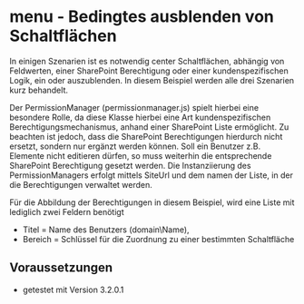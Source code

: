 # menu - Bedingtes ausblenden von Schaltflächen #

In einigen Szenarien ist es notwendig center Schaltflächen, abhängig von Feldwerten, einer SharePoint Berechtigung oder einer kundenspezifischen Logik, ein oder auszublenden. In diesem Beispiel werden alle drei Szenarien kurz behandelt.  

Der PermissionManager (permissionmanager.js) spielt hierbei eine besondere Rolle, da diese Klasse hierbei eine Art kundenspezifischen Berechtigungsmechanismus, anhand einer SharePoint Liste ermöglicht. Zu beachten ist jedoch, dass die 
SharePoint Berechtigungen hierdurch nicht ersetzt, sondern nur ergänzt werden können. Soll ein Benutzer z.B. Elemente nicht editieren dürfen, so muss weiterhin die entsprechende SharePoint Berechtigung gesetzt werden. Die Instanziierung des PermissionManagers erfolgt mittels SiteUrl und dem namen der Liste, in der die Berechtigungen verwaltet werden.

Für die Abbildung der Berechtigungen in diesem Beispiel, wird eine Liste mit lediglich zwei Feldern benötigt 
* Titel = Name des Benutzers (domain\Name), 
* Bereich = Schlüssel für die Zuordnung zu einer bestimmten Schaltfläche

## Voraussetzungen ##

* getestet mit Version 3.2.0.1



